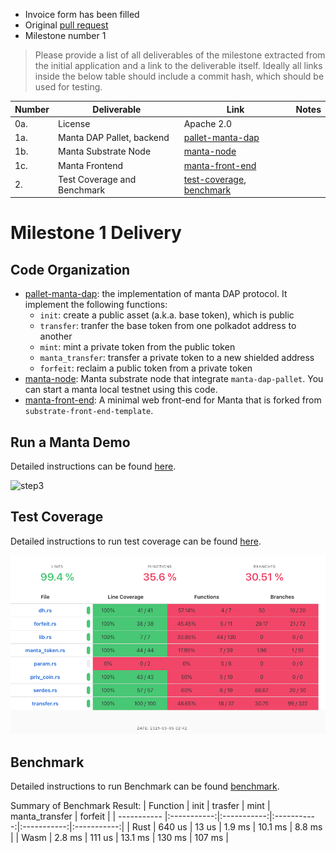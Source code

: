 <!-- # Guildlines

> Only the GitHub account, which is responsible for the pull request of the accepted application is allowed to submit milestones. Don't remove any of the mandatory parts presented in bold letters or as headlines!

**The [invoice form :pencil:](https://forms.gle/8Wx7nxtq8fKrsuEz8) has been filled out correctly for this milestone and the delivery is according to the official [milestone delivery guidelines](https://github.com/w3f/General-Grants-Program/blob/master/grants/milestone-deliverables-guidelines.md).**  

* **PR Link:** Please, provide a link to the initial accepted pull request of your application to the [Web3 Foundation Open Grants Program repository](https://github.com/w3f/Open-Grants-Program). 
* **Milestone Number:** The number of the milestone

Please provide a list of all deliverables of the milestone extracted from the initial application and a link to the deliverable itself. Ideally all links inside the below table should include a commit hash, which should be used for testing.

| Number | Deliverable | Link | Notes |
| ------------- | ------------- | ------------- |------------- |
| 1. | ... |...| ...| 
| 2.  | ... |...| ...| 
 -->

* Invoice form has been filled
* Original [pull request](https://github.com/w3f/Open-Grants-Program/pull/117)
* Milestone number 1

> Please provide a list of all deliverables of the milestone extracted from the initial application and a link to the deliverable itself. Ideally all links inside the below table should include a commit hash, which should be used for testing.

| Number | Deliverable | Link | Notes |
| ------------- | ------------- | ------------- |------------- |
| 0a. | License | Apache 2.0 |
| 1a. | Manta DAP Pallet, backend | [pallet-manta-dap](https://github.com/Manta-Network/pallet-manta-dap) |  |
| 1b. | Manta Substrate Node | [manta-node](https://github.com/Manta-Network/manta-node) | |
| 1c. | Manta Frontend | [manta-front-end](https://github.com/Manta-Network/manta-front-end) | | 
| 2. | Test Coverage and Benchmark | [test-coverage](https://github.com/Manta-Network/pallet-manta-dap#test-coverage), [benchmark](https://github.com/Manta-Network/pallet-manta-dap#benchmark)|  |


# Milestone 1 Delivery

## Code Organization

* [pallet-manta-dap](https://github.com/Manta-Network/pallet-manta-dap): the implementation of manta DAP protocol. It implement the following functions:
  - `init`: create a public asset (a.k.a. base token), which is public
  - `transfer`: tranfer the base token from one polkadot address to another
  - `mint`: mint a private token from the public token
  - `manta_transfer`: transfer a private token to a new shielded address
  - `forfeit`: reclaim a public token from a private token
* [manta-node](https://github.com/Manta-Network/manta-node): Manta substrate node that integrate `manta-dap-pallet`. You can start a manta local testnet using this code.
* [manta-front-end](https://github.com/Manta-Network/manta-front-end): A minimal web front-end for Manta that is forked from `substrate-front-end-template`.

## Run a Manta Demo

Detailed instructions can be found [here](https://github.com/Manta-Network/manta-node#demo).

![step3](https://user-images.githubusercontent.com/720571/110532076-3b84a100-80d1-11eb-9c7b-ab7f98350a0b.png)

## Test Coverage

Detailed instructions to run test coverage can be found [here](https://github.com/Manta-Network/pallet-manta-dap#test-coverage).

![Result](https://github.com/Manta-Network/pallet-manta-dap/blob/master/coverage/coverage.png)


## Benchmark

Detailed instructions to run Benchmark can be found [benchmark](https://github.com/Manta-Network/pallet-manta-dap#benchmark).

Summary of Benchmark Result:
| Function      | init |  trasfer | mint | manta_transfer | forfeit |
| ----------- |:-----------:|:-----------:|:-----------:|:-----------:|:-----------:|
| Rust       |    640 us   |  13 us | 1.9 ms | 10.1 ms | 8.8 ms |
| Wasm |    2.8 ms    |  111  us | 13.1 ms | 130 ms | 107 ms |
